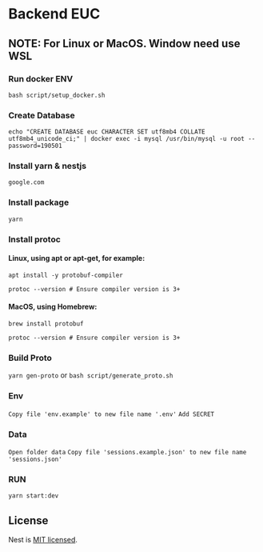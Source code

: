 # Backend EUC

## NOTE: For Linux or MacOS. Window need use WSL

### Run docker ENV

`bash script/setup_docker.sh`

### Create Database

`echo "CREATE DATABASE euc CHARACTER SET utf8mb4 COLLATE utf8mb4_unicode_ci;" | docker exec -i mysql /usr/bin/mysql -u root --password=190501
`

### Install yarn & nestjs

`google.com`

### Install package

`yarn`

### Install protoc

#### Linux, using apt or apt-get, for example:

`apt install -y protobuf-compiler`

`protoc --version # Ensure compiler version is 3+`

#### MacOS, using Homebrew:

`brew install protobuf`

`protoc --version # Ensure compiler version is 3+`

### Build Proto

`yarn gen-proto` or `bash script/generate_proto.sh`

### Env

`Copy file 'env.example' to new file name '.env'`
`Add SECRET`

### Data

`Open folder data`
`Copy file 'sessions.example.json' to new file name 'sessions.json'`

### RUN

`yarn start:dev`

## License

Nest is [MIT licensed](LICENSE).
